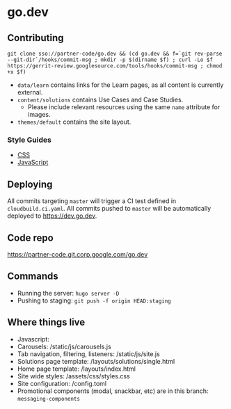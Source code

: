 # go.dev

## Contributing

```
git clone sso://partner-code/go.dev && (cd go.dev && f=`git rev-parse --git-dir`/hooks/commit-msg ; mkdir -p $(dirname $f) ; curl -Lo $f https://gerrit-review.googlesource.com/tools/hooks/commit-msg ; chmod +x $f)
```

- `data/learn` contains links for the Learn pages, as all content is currently external.
- `content/solutions` contains Use Cases and Case Studies.
  - Please include relevant resources using the same `name` attribute for images.
- `themes/default` contains the site layout.

### Style Guides
- [CSS](https://golang.org/wiki/CSSStyleGuide)
- [JavaScript](https://google.github.io/styleguide/jsguide.html)

## Deploying

All commits targeting `master` will trigger a CI test defined in `cloudbuild.ci.yaml`.
All commits pushed to `master` will be automatically deployed to https://dev.go.dev.

## Code repo
https://partner-code.git.corp.google.com/go.dev

## Commands

- Running the server:  `hugo server -D`
- Pushing to staging:  `git push -f origin HEAD:staging`

## Where things live
- Javascript:
- Carousels: /static/js/carousels.js
- Tab navigation, filtering, listeners: /static/js/site.js
- Solutions page template: /layouts/solutions/single.html
- Home page template: /layouts/index.html
- Site wide styles: /assets/css/styles.css
- Site configuration: /config.toml
- Promotional components (modal, snackbar, etc) are in this branch: `messaging-components`